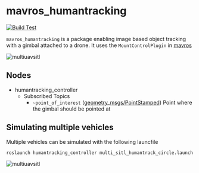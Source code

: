 # mavros_humantracking

[![Build Test](https://github.com/Jaeyoung-Lim/mavros_humantracking/workflows/Build%20Test/badge.svg)](https://github.com/Jaeyoung-Lim/mavros_humantracking/workflows/Build%20Test)

`mavros_humantracking` is a package enabling image based object tracking with a gimbal attached to a drone. It uses the `MountControlPlugin` in [mavros](https://github.com/mavlink/mavros)

![multiuavsitl](mavros_humantracking/resource/humantracking.gif)

## Nodes
- humantracking_controller
    - Subscribed Topics
        - `~point_of_interest` ([geometry_msgs/PointStamped](http://docs.ros.org/api/geometry_msgs/html/msg/PointStamped.html))
            Point where the gimbal should be pointed at

## Simulating multiple vehicles
Multiple vehicles can be simulated with the following launcfile

```
roslaunch humantracking_controller multi_sitl_humantrack_circle.launch
```

![multiuavsitl](https://user-images.githubusercontent.com/5248102/87854473-8ec39c80-c912-11ea-946d-a3b9a062e97f.gif)
